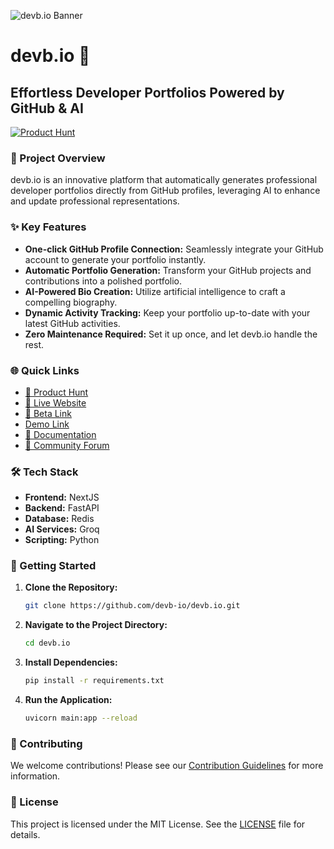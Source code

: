 ![devb.io Banner](https://devb.io/images/banner.png)

# devb.io 🚀

## Effortless Developer Portfolios Powered by GitHub & AI

[![Product Hunt](https://api.producthunt.com/widgets/embed-image/v1/featured.svg?post_id=714905&theme=light)](https://www.producthunt.com/posts/devb-io)

### 📝 Project Overview

devb.io is an innovative platform that automatically generates professional developer portfolios directly from GitHub profiles, leveraging AI to enhance and update professional representations.

### ✨ Key Features

- **One-click GitHub Profile Connection:** Seamlessly integrate your GitHub account to generate your portfolio instantly.
- **Automatic Portfolio Generation:** Transform your GitHub projects and contributions into a polished portfolio.
- **AI-Powered Bio Creation:** Utilize artificial intelligence to craft a compelling biography.
- **Dynamic Activity Tracking:** Keep your portfolio up-to-date with your latest GitHub activities.
- **Zero Maintenance Required:** Set it up once, and let devb.io handle the rest.

### 🌐 Quick Links

- [🚀 Product Hunt](https://www.producthunt.com/posts/devb-io)
- [🚀 Live Website](https://devb.io)
- [🚀 Beta Link](https://beta.devb.io)
- [Demo Link](https://youtu.be/vS00Z6eDVuc)
- [📄 Documentation](https://docs.devb.io)
- [💬 Community Forum](https://discord.gg/W364NEY6)

### 🛠️ Tech Stack

- **Frontend:** NextJS
- **Backend:** FastAPI
- **Database:** Redis
- **AI Services:** Groq
- **Scripting:** Python

### 🚀 Getting Started

1. **Clone the Repository:**
   ```bash
   git clone https://github.com/devb-io/devb.io.git
   ```
2. **Navigate to the Project Directory:**
   ```bash
   cd devb.io
   ```
3. **Install Dependencies:**
   ```bash
   pip install -r requirements.txt
   ```
4. **Run the Application:**
   ```bash
   uvicorn main:app --reload
   ```

### 🤝 Contributing

We welcome contributions! Please see our [Contribution Guidelines](https://github.com/devb-io/devb.io/blob/main/CONTRIBUTING.md) for more information.

### 📄 License

This project is licensed under the MIT License. See the [LICENSE](https://github.com/devb-io/devb.io/blob/main/LICENSE) file for details.
